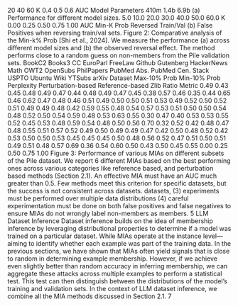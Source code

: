 20
40
60
K
0.4
0.5
0.6
AUC
Model Parameters
410m
1.4b
6.9b
(a) Performance for different model sizes.
5.0
10.0
20.0
30.0
40.0
50.0
60.0
K
0.00
0.25
0.50
0.75
1.00
AUC
Min-K Prob
Reversed Train/Val
(b) False Positives when reversing train/val sets.
Figure 2: Comparative analysis of the Min-k% Prob [Shi et al., 2024].
We measure the
performance (a) across different model sizes and (b) the observed reversal effect. The method performs
close to a random guess on non-members from the Pile validation sets.
BookC2
Books3
CC
EuroParl
FreeLaw
Github
Gutenberg
HackerNews
Math
OWT2
OpenSubs
PhilPapers
PubMed Abs.
PubMed Cen.
Stack
USPTO
Ubuntu
Wiki
YTSubs
arXiv
Dataset
Max-10% Prob
Min-10% Prob
Perplexity
Perturbation-based
Reference-based
Zlib Ratio
Metric
0.49 0.43 0.45 0.48 0.49 0.47 0.44 0.48 0.49 0.47 0.45 0.38 0.57 0.46 0.35 0.44 0.65 0.46 0.62 0.47
0.48 0.46 0.51 0.49 0.50 0.50 0.51 0.53 0.49 0.52 0.50 0.52 0.51 0.49 0.49 0.48 0.42 0.59 0.55 0.48
0.54 0.57 0.53 0.51 0.50 0.50 0.54 0.48 0.52 0.50 0.54 0.59 0.48 0.53 0.63 0.55 0.30 0.47 0.40 0.53
0.53 0.55 0.52 0.45 0.53 0.48 0.59 0.54 0.48 0.50 0.56 0.70 0.32 0.52 0.42 0.48 0.47 0.48 0.55 0.51
0.57 0.52 0.49 0.50 0.49 0.49 0.47 0.42 0.50 0.48 0.52 0.42 0.53 0.50 0.50 0.53 0.45 0.45 0.45 0.50
0.48 0.56 0.52 0.47 0.51 0.50 0.51 0.49 0.51 0.48 0.57 0.69 0.36 0.54 0.60 0.50 0.43 0.50 0.45 0.55
0.00
0.25
0.50
0.75
1.00
Figure 3: Performance of various MIAs on different subsets of the Pile dataset. We report
6 different MIAs based on the best performing ones across various categories like reference based, and
perturbation based methods (Section 2.1). An effective MIA must have an AUC much greater than 0.5.
Few methods meet this criterion for specific datasets, but the success is not consistent across datasets.
datasets, (3) experiments must be performed over multiple data distributions (4) careful experimentation
must be done on both false positives and false negatives to ensure MIAs do not wrongly label non-members
as members.
5
LLM Dataset Inference
Dataset inference builds on the idea of membership inference by leveraging distributional properties to
determine if a model was trained on a particular dataset. While MIAs operate at the instance level—aiming
to identify whether each example was part of the training data. In the previous sections, we have shown
that MIAs often yield signals that is close to random in determining example membership. However, if
we achieve even slightly better than random accuracy in inferring membership, we can aggregate these
attacks across multiple examples to perform a statistical test. This test can then distinguish between the
distributions of the model’s training and validation sets. In the context of LLM dataset inference, we
combine all the MIA methods discussed in Section 2.1.
7
